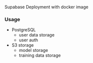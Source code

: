 Supabase Deployment with docker image
### Usage 
- PostgreSQL
	- user data storage
	- user auth
- S3 storage 
	- model storage
	- training data storage